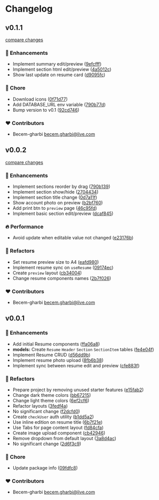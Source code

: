 # Changelog


## v0.1.1

[compare changes](https://github.com/becem-gharbi/resume-builder/compare/v0.0.2...v0.1.1)

### 🚀 Enhancements

- Implement summary edit/preview ([9efcfff](https://github.com/becem-gharbi/resume-builder/commit/9efcfff))
- Implement section html edit/preview ([4a5012c](https://github.com/becem-gharbi/resume-builder/commit/4a5012c))
- Show last update on resume card ([d9095fc](https://github.com/becem-gharbi/resume-builder/commit/d9095fc))

### 🏡 Chore

- Download icons ([0f71d77](https://github.com/becem-gharbi/resume-builder/commit/0f71d77))
- Add DATABASE_URL env variable ([790b77d](https://github.com/becem-gharbi/resume-builder/commit/790b77d))
- Bump version to v0.1 ([92cd746](https://github.com/becem-gharbi/resume-builder/commit/92cd746))

### ❤️ Contributors

- Becem-gharbi <becem.gharbi@live.com>

## v0.0.2

[compare changes](https://github.com/becem-gharbi/resume-builder/compare/v0.0.1...v0.0.2)

### 🚀 Enhancements

- Implement sections reorder by drag ([790b139](https://github.com/becem-gharbi/resume-builder/commit/790b139))
- Implement section show/hide ([2704434](https://github.com/becem-gharbi/resume-builder/commit/2704434))
- Implement section title change ([0d7a11f](https://github.com/becem-gharbi/resume-builder/commit/0d7a11f))
- Show account photo on preview ([b2bf760](https://github.com/becem-gharbi/resume-builder/commit/b2bf760))
- Add print btn to `preview` page ([46c95fd](https://github.com/becem-gharbi/resume-builder/commit/46c95fd))
- Implement basic section edit/preview ([dcaf845](https://github.com/becem-gharbi/resume-builder/commit/dcaf845))

### 🔥 Performance

- Avoid update when editable value not changed ([e23176b](https://github.com/becem-gharbi/resume-builder/commit/e23176b))

### 💅 Refactors

- Set resume preview size to A4 ([eafd980](https://github.com/becem-gharbi/resume-builder/commit/eafd980))
- Implement resume sync on `useResume` ([09174ec](https://github.com/becem-gharbi/resume-builder/commit/09174ec))
- Create `preview` layout ([cb34004](https://github.com/becem-gharbi/resume-builder/commit/cb34004))
- Change resume components names ([2b7f026](https://github.com/becem-gharbi/resume-builder/commit/2b7f026))

### ❤️ Contributors

- Becem-gharbi <becem.gharbi@live.com>

## v0.0.1


### 🚀 Enhancements

- Add initial Resume components ([ffa06a8](https://github.com/becem-gharbi/resume-builder/commit/ffa06a8))
- **models:** Create `Resume` `Header` `Section` `SectionItem` tables ([fe4e04f](https://github.com/becem-gharbi/resume-builder/commit/fe4e04f))
- Implement Resume CRUD ([d56dd9b](https://github.com/becem-gharbi/resume-builder/commit/d56dd9b))
- Implement resume photo upload ([8fb6b38](https://github.com/becem-gharbi/resume-builder/commit/8fb6b38))
- Implement sync between resume edit and preview ([cfe883f](https://github.com/becem-gharbi/resume-builder/commit/cfe883f))

### 💅 Refactors

- Prepare project by removing unused starter features ([e15fab2](https://github.com/becem-gharbi/resume-builder/commit/e15fab2))
- Change dark theme colors ([bb67215](https://github.com/becem-gharbi/resume-builder/commit/bb67215))
- Change light theme colors ([6ef2cf6](https://github.com/becem-gharbi/resume-builder/commit/6ef2cf6))
- Refactor layouts ([3fedf4a](https://github.com/becem-gharbi/resume-builder/commit/3fedf4a))
- No significant change ([f2dcfd0](https://github.com/becem-gharbi/resume-builder/commit/f2dcfd0))
- Create `checkUser` auth utility ([b1dd5a2](https://github.com/becem-gharbi/resume-builder/commit/b1dd5a2))
- Use inline edition on resume title ([6b7f21e](https://github.com/becem-gharbi/resume-builder/commit/6b7f21e))
- Use Tabs for page content layout ([fd84cfa](https://github.com/becem-gharbi/resume-builder/commit/fd84cfa))
- Create image upload component ([cb42946](https://github.com/becem-gharbi/resume-builder/commit/cb42946))
- Remove dropdown from default layout ([3a8d4ac](https://github.com/becem-gharbi/resume-builder/commit/3a8d4ac))
- No significant change ([2d6f3c9](https://github.com/becem-gharbi/resume-builder/commit/2d6f3c9))

### 🏡 Chore

- Update package info ([09fdfc8](https://github.com/becem-gharbi/resume-builder/commit/09fdfc8))

### ❤️ Contributors

- Becem-gharbi <becem.gharbi@live.com>


